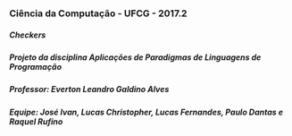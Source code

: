 ### Ciência da Computação - UFCG - 2017.2

##### Checkers
##### Projeto da disciplina Aplicações de Paradigmas de Linguagens de Programação
##### Professor: Everton Leandro Galdino Alves
##### Equipe: José Ivan, Lucas Christopher, Lucas Fernandes, Paulo Dantas e Raquel Rufino
